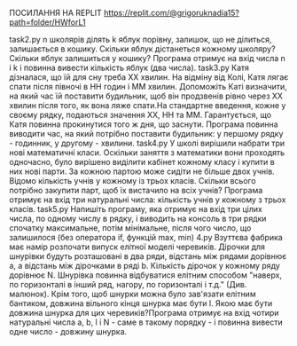 ПОСИЛАННЯ НА REPLIT
https://replit.com/@grigoruknadia15?path=folder/HWforL1

task2.py n школярів ділять k яблук порівну, залишок, що не ділиться, залишається в кошику. Скільки яблук дістанеться кожному школяру? Скільки яблук залишиться у кошику? Програма отримує на вхід числа n і k і повинна вивести кількість яблук (два числа).
task3.py Катя дізналася, що їй для сну треба ХХ хвилин. На відміну від Колі, Катя лягає спати після півночі в HH годин і MM хвилин. Допоможіть Каті визначити, на який час їй поставити будильник, щоб він продзвенів рівно через XX хвилин після того, як вона ляже спати.На стандартне введення, кожне у своєму рядку, подаються значення XX, HH та MM. Гарантується, що Катя повинна прокинутися того ж дня, що заснути. Програма повинна виводити час, на який потрібно поставити будильник: у першому рядку - годинник, у другому - хвилини.
task4.py У школі вирішили набрати три нові математичні класи. Оскільки заняття з математики вони проходять одночасно, було вирішено виділити кабінет кожному класу і купити в них нові парти. За 
кожною партою може сидіти не більше двох учнів. Відомо кількість учнів у кожному із трьох класів. Скільки всього потрібно закупити парт, щоб їх вистачило на всіх учнів? Програма отримує на вхід три натуральні числа: кількість учнів у кожному з трьох класів.
task5.py Напишіть програму, яка отримує на вхід три цілих числа, по одному числу в рядку, і виводить на консоль в три рядки спочатку максимальне, потім мінімальне, після чого число, що залишилося (без оператора if, функцій max, min)
4.py Взуттєва фабрика має намір розпочати випуск елітної моделі черевиків. Дірочки для шнурівки будуть розташовані в два ряди, відстань між рядами дорівнює a, а відстань між дірочками в ряді b. Кількість дірочок у кожному ряду дорівнює N. Шнурівка повинна відбуватися елітним способом "наверх, по горизонталі в інший ряд, нагору, по горизонталі і т.д." (Див. малюнок). Крім того, щоб шнурки можна було зав'язати елітним бантиком, довжина вільного кінця шнурка має бути l. Якою має бути довжина шнурка для цих черевиків?Програма отримує на вхід чотири натуральні числа a, b, l і N - саме в такому порядку - і повинна вивести одне число - довжину шнурка.
